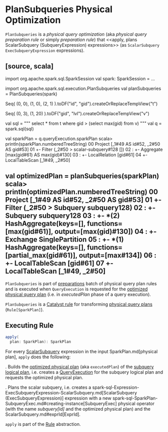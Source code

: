 # PlanSubqueries Physical Optimization

`PlanSubqueries` is a *physical query optimization* (aka _physical query preparation rule_ or simply _preparation rule_) that <<apply, plans ScalarSubquery (SubqueryExpression) expressions>> (as `ScalarSubquery ExecSubqueryExpression` expressions).

[source, scala]
----
import org.apache.spark.sql.SparkSession
val spark: SparkSession = ...

import org.apache.spark.sql.execution.PlanSubqueries
val planSubqueries = PlanSubqueries(spark)

Seq(
  (0, 0),
  (1, 0),
  (2, 1)
).toDF("id", "gid").createOrReplaceTempView("t")

Seq(
  (0, 3),
  (1, 20)
).toDF("gid", "lvl").createOrReplaceTempView("v")

val sql = """
  select * from t where gid > (select max(gid) from v)
"""
val q = spark.sql(sql)

val sparkPlan = q.queryExecution.sparkPlan
scala> println(sparkPlan.numberedTreeString)
00 Project [_1#49 AS id#52, _2#50 AS gid#53]
01 +- Filter (_2#50 > scalar-subquery#128 [])
02    :  +- Aggregate [max(gid#61) AS max(gid)#130]
03    :     +- LocalRelation [gid#61]
04    +- LocalTableScan [_1#49, _2#50]

val optimizedPlan = planSubqueries(sparkPlan)
scala> println(optimizedPlan.numberedTreeString)
00 Project [_1#49 AS id#52, _2#50 AS gid#53]
01 +- Filter (_2#50 > Subquery subquery128)
02    :  +- Subquery subquery128
03    :     +- *(2) HashAggregate(keys=[], functions=[max(gid#61)], output=[max(gid)#130])
04    :        +- Exchange SinglePartition
05    :           +- *(1) HashAggregate(keys=[], functions=[partial_max(gid#61)], output=[max#134])
06    :              +- LocalTableScan [gid#61]
07    +- LocalTableScan [_1#49, _2#50]
----

`PlanSubqueries` is part of [preparations](../QueryExecution.md#preparations) batch of physical query plan rules and is executed when `QueryExecution` is requested for the [optimized physical query plan](../QueryExecution.md#executedPlan) (i.e. in *executedPlan* phase of a query execution).

`PlanSubqueries` is a [Catalyst rule](../catalyst/Rule.md) for transforming [physical query plans](../physical-operators/SparkPlan.md) (`Rule[SparkPlan]`).

## <span id="apply"> Executing Rule

```scala
apply(
  plan: SparkPlan): SparkPlan
```

For every [ScalarSubquery](../expressions/ScalarSubquery.md) expression in the input SparkPlan.md[physical plan], `apply` does the following:

. Builds the [optimized physical plan](../QueryExecution.md#executedPlan) (aka `executedPlan`) of the [subquery logical plan](../expressions/ScalarSubquery.md#plan), i.e. creates a [QueryExecution](../QueryExecution.md) for the subquery logical plan and requests the optimized physical plan.

. Plans the scalar subquery, i.e. creates a spark-sql-Expression-ExecSubqueryExpression-ScalarSubquery.md[ScalarSubquery (ExecSubqueryExpression)] expression with a new spark-sql-SparkPlan-SubqueryExec.md#creating-instance[SubqueryExec] physical operator (with the name *subquery[id]* and the optimized physical plan) and the ScalarSubquery.md#exprId[ExprId].

`apply` is part of the [Rule](../catalyst/Rule.md#apply) abstraction.
